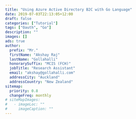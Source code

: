 ```yaml
---
title: "Using Azure Active Directory B2C with Go Language"
date: 2019-07-03T22:13:05+12:00
draft: false
categories: ["Tutorial"]
tags: ["Oauth", "Go"]
description: ""
images: []
ads: true
author:
  prefix: "Mr."
  firstName: "Akshay Raj"
  lastName: "Gollahalli"
  honorarySuffix: "MCIS (FCH)"
  jobTitle: "Research Assistant"
  email: "akshay@gollahalli.com"
  addressCity: "Auckland"
  addressCountry: "New Zealand"
sitemap:
  priority: 0.8
  changeFreq: monthly
# siteMapImages:
#   - imageLoc: ""
#     imageCaption: ""
---
```


